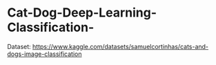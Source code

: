 # Cat-Dog-Deep-Learning-Classification-

Dataset: https://www.kaggle.com/datasets/samuelcortinhas/cats-and-dogs-image-classification
